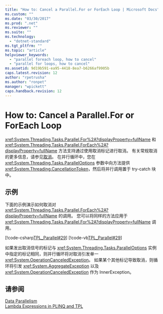 ```yaml
---
title: "How to: Cancel a Parallel.For or ForEach Loop | Microsoft Docs"
ms.custom: ""
ms.date: "03/30/2017"
ms.prod: ".net"
ms.reviewer: ""
ms.suite: ""
ms.technology: 
  - "dotnet-standard"
ms.tgt_pltfrm: ""
ms.topic: "article"
helpviewer_keywords: 
  - "parallel foreach loop, how to cancel"
  - "parallel for loops, how to cancel"
ms.assetid: 9d19b591-ea95-4418-8ea7-b6266af9905b
caps.latest.revision: 12
author: "rpetrusha"
ms.author: "ronpet"
manager: "wpickett"
caps.handback.revision: 12
---
```

# How to: Cancel a Parallel.For or ForEach Loop
<xref:System.Threading.Tasks.Parallel.For%2A?displayProperty=fullName> 和 <xref:System.Threading.Tasks.Parallel.ForEach%2A?displayProperty=fullName> 方法支持通过使用取消标记进行取消。  有关常规取消的更多信息，请参见[取消](../../../docs/standard/threading/cancellation-in-managed-threads.md)。  在并行循环中，您在 <xref:System.Threading.Tasks.ParallelOptions> 参数中向方法提供 <xref:System.Threading.CancellationToken>，然后将并行调用置于 try\-catch 块中。  
  
## 示例  
 下面的示例演示如何取消对 <xref:System.Threading.Tasks.Parallel.ForEach%2A?displayProperty=fullName> 的调用。  您可以将同样的方法应用于 <xref:System.Threading.Tasks.Parallel.For%2A?displayProperty=fullName> 调用。  
  
 [!code-csharp[TPL_Parallel#29](../../../samples/snippets/csharp/VS_Snippets_Misc/tpl_parallel/cs/parallel_cancel.cs#29)]
 [!code-vb[TPL_Parallel#29](../../../samples/snippets/visualbasic/VS_Snippets_Misc/tpl_parallel/vb/cancelloop.vb#29)]  
  
 如果发出取消信号的标记与 <xref:System.Threading.Tasks.ParallelOptions> 实例中指定的标记相同，则并行循环将对取消引发单一 <xref:System.OperationCanceledException>。  如果某个其他标记导致取消，则循环将引发 <xref:System.AggregateException> 以及 <xref:System.OperationCanceledException> 作为 InnerException。  
  
## 请参阅  
 [Data Parallelism](../../../docs/standard/parallel-programming/data-parallelism-task-parallel-library.md)   
 [Lambda Expressions in PLINQ and TPL](../../../docs/standard/parallel-programming/lambda-expressions-in-plinq-and-tpl.md)
